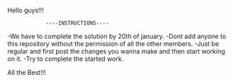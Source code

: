 Hello guys!!!

                ----INSTRUCTIONS----  
  -We have to complete the solution by 20th of january.
  -Dont add anyone to this repository without the permission of all the other members.
  -Just be regular and first post the changes you wanna make and then start working on it.
  -Try to complete the started work.

All the Best!!!
